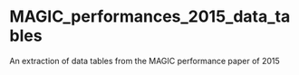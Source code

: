 # MAGIC_performances_2015_data_tables
An extraction of data tables from the MAGIC performance paper of 2015
